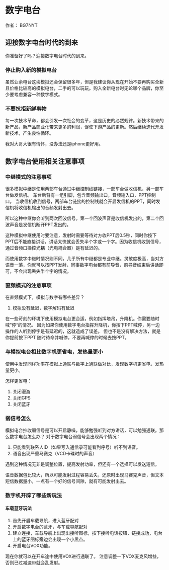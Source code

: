 数字电台
=====

作者： BG7NYT

迎接数字电台时代的到来
-----

你准备好了吗？迎接数字电台时代的到来。

### 停止购入新的模拟电台

虽然业余电台这块模拟还会保留很多年，但是我建议你从现在开始不要再购买全新且价格比较高的模拟电台，二手的可以玩玩。购入全新电台时无论哪个品牌，你至少要考虑兼容一种数字模式。

### 不要抗拒新鲜事物

每一次技术革命，都会引发一次社会的变革，这是历史的必然规律。新技术带来的新产品，新产品商业化带来更多的利润，促使下游产品的更新。然后继续迭代开发新技术，产生良性循环。

我对大哥大很有情怀，没办法还是iphone更好用。

数字电台使用相关注意事项
-----

### 中继模式的注意事项

很多模拟中继是使用两部车台通过中继控制线链接，一部车台做收信机，另一部车台做发信机。
车台后背有一组引脚，包含音频输出口，音频输入口，PPT控制口。
当收信机收到信号，两部车台链接的控制线就会开启发信机的PPT，同时发信机将收信机输出的音频发射出去。

所以这种中继你会听到两次回波信号。第一个回波声音是收信机发出的，第二个回波声音是发信机断开PPT发出的。

这种模拟中继使用时要注意，发射时需要等待对方收PPT后0.5秒，同时你按下PPT后不能直接讲话，讲话太快就会丢失半个字或一个字。因为收信机收到信号，通过音频口操控光耦（光电耦合器）是有延迟的。

而使用数字中继时情况则不同，几乎所有中继都是专业中继。灵敏度极高，当对方语音一落，你就可以按PPT发射，同事数字电台都有前导音，前导音结束后讲话即可，不会出现丢失半个字的情况。

### 直频模式的注意事项

在直频模式下，模拟与数字有哪些差异？

1. 模拟没有延迟，数字解码有延迟

在一些苛刻的环境下使用模拟电台更合适，例如指挥塔吊，升降机。你需要随时喊”停“的情况。
因为如果你使用数字电台指挥升降机，你按下PPT喊停，另一边操作的人听到停字是有延迟的，这就造成了误差。
但也不是没有解决方法，就是你提前按下PPT 随时待命并喊停，不要再喊停的时候去按PPT。

### 与模拟电台相比数字机更省电，发热量更小

使用中发现同样功率在模拟上通联与数字上通联做对比，发现数字机更省电，发热量更小。

怎样更省电：

1. 关闭漫游
1. 关闭GPS
1. 关闭蓝牙

### 弱信号怎么

模拟电台抄收弱信号是可以开启静噪，能够勉强听到对方讲话，可以勉强通联。那么数字电台怎么办？
对于数字电台弱信号会出现两个情况：

1. 只能看到联系人ID（如果写入通信录可能看到呼号）听不到语音。
1. 语音出现严重马赛克（VCD卡碟时的声音）

遇到这种情况无非是调整位置，提高发射功率，但还有一个选择可以发送短信。

语音数据包比较大，所以可能发射过程容易丢失，还原时出现马赛克声音，但文本短信数据量小，一点有一个好的信号间隙，就有可能发射出去。

### 数字机开辟了哪些新玩法

#### 车载蓝牙玩法

1. 首先开启车载导航，进入蓝牙配对
1. 开启数字电台的蓝牙，与车载导航配对
1. 建立连接，车载导航上出现出接听图标，按下接听电话按钮，链接成功，电台上的蓝牙图标旁边会出现一个小黑点。
1. 开启电台VOX功能。

现在你就可以在开车途中使用VOX进行通联了。
注意调整一下VOX麦克风增益，否则已过减速带就会乱发射。